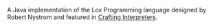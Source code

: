 A Java implementation of the Lox Programming language designed by Robert Nystrom and featured in [Crafting Interpreters](https://craftinginterpreters.com/).
